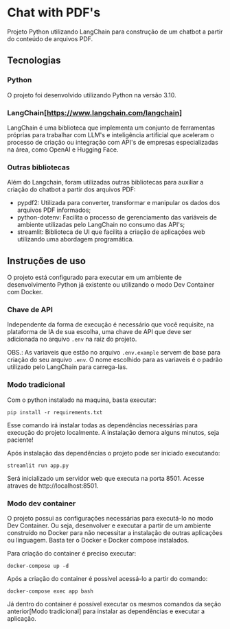# Chat with PDF's

Projeto Python utilizando LangChain para construção de um chatbot a partir do conteúdo de arquivos PDF.

## Tecnologias

### Python

O projeto foi desenvolvido utilizando Python na versão 3.10.

### LangChain[https://www.langchain.com/langchain]

LangChain é uma biblioteca que implementa um conjunto de ferramentas próprias para trabalhar com LLM's e inteligência artificial que aceleram o processo de criação ou integração com API's de empresas especializadas na área, como OpenAI e Hugging Face.

### Outras bibliotecas

Além do Langchain, foram utilizadas outras bibliotecas para auxiliar a criação do chatbot a partir dos arquivos PDF:

- pypdf2: Utilizada para converter, transformar e manipular os dados dos arquivos PDF informados;
- python-dotenv: Facilita o processo de gerenciamento das variáveis de ambiente utilizadas pelo LangChain no consumo das API's;
- streamlit: Biblioteca de UI que facilita a criação de aplicações web utilizando uma abordagem programática.

## Instruções de uso

O projeto está configurado para executar em um ambiente de desenvolvimento Python já existente ou utilizando o modo Dev Container com Docker.

### Chave de API

Independente da forma de execução é necessário que você requisite, na plataforma de IA de sua escolha, uma chave de API que deve ser adicionada no arquivo `.env` na raiz do projeto.

OBS.: As variaveis que estão no arquivo `.env.example` servem de base para criação do seu arquivo `.env`. O nome escolhido para as variaveis é o padrão utilizado pelo LangChain para carrega-las.

### Modo tradicional

Com o python instalado na maquina, basta executar:

`pip install -r requirements.txt`

Esse comando irá instalar todas as dependências necessárias para execução do projeto localmente. A instalação demora alguns minutos, seja paciente!

Após instalação das dependências o projeto pode ser iniciado executando:

`streamlit run app.py`

Será inicializado um servidor web que executa na porta 8501. Acesse atraves de http://localhost:8501.

### Modo dev container

O projeto possui as configurações necessárias para executá-lo no modo Dev Container. Ou seja, desenvolver e executar a partir de um ambiente construído no Docker para não necessitar a instalação de outras aplicações ou linguagem. Basta ter o Docker e Docker compose instalados.

Para criação do container é preciso executar:

`docker-compose up -d`

Após a criação do container é possível acessá-lo a partir do comando:

`docker-compose exec app bash`

Já dentro do container é possível executar os mesmos comandos da seção anterior[Modo tradicional] para instalar as dependências e executar a aplicação.
